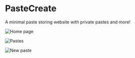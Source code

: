 # PasteCreate
A minimal paste storing website with private pastes and more!

![Home page](https://project-bucket-be.s3.ap-south-1.amazonaws.com/Screenshot+from+2021-04-08+09-18-42.png)

![Pastes](https://project-bucket-be.s3.ap-south-1.amazonaws.com/Screenshot+from+2021-04-08+09-18-54.png)

![New paste](https://project-bucket-be.s3.ap-south-1.amazonaws.com/Screenshot+from+2021-04-08+09-18-56.png)

